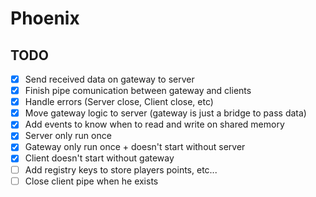 ﻿# Phoenix

## TODO
- [x] Send received data on gateway to server
- [x] Finish pipe comunication between gateway and clients
- [x] Handle errors (Server close, Client close, etc)
- [x] Move gateway logic to server (gateway is just a bridge to pass data)
- [x] Add events to know when to read and write on shared memory
- [x] Server only run once
- [x] Gateway only run once + doesn't start without server
- [x] Client doesn't start without gateway
- [ ] Add registry keys to store players points, etc...
- [ ] Close client pipe when he exists